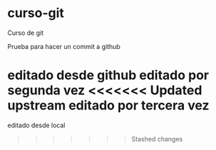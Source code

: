 # curso-git
Curso de git

Prueba para hacer un commit a github

editado desde github
editado por segunda vez
<<<<<<< Updated upstream
editado por tercera vez
=======
editado desde local
>>>>>>> Stashed changes
